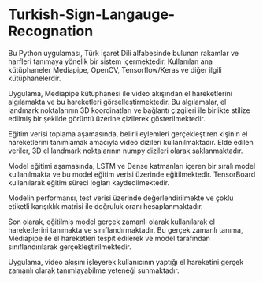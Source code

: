 ﻿# Turkish-Sign-Langauge-Recognation

 Bu Python uygulaması, Türk İşaret Dili alfabesinde bulunan rakamlar ve harfleri tanımaya yönelik bir sistem içermektedir.  Kullanılan ana kütüphaneler Mediapipe, OpenCV, Tensorflow/Keras ve diğer ilgili kütüphanelerdir.

Uygulama, Mediapipe kütüphanesi ile video akışından el hareketlerini algılamakta ve bu hareketleri görselleştirmektedir. Bu algılamalar, el landmark noktalarının 3D koordinatları ve bağlantı çizgileri ile birlikte stilize edilmiş bir şekilde görüntü üzerine çizilerek gösterilmektedir.

Eğitim verisi toplama aşamasında, belirli eylemleri gerçekleştiren kişinin el hareketlerini tanımlamak amacıyla video dizileri kullanılmaktadır. Elde edilen veriler, 3D el landmark noktalarının numpy dizileri olarak saklanmaktadır.

Model eğitimi aşamasında, LSTM ve Dense katmanları içeren bir sıralı model kullanılmakta ve bu model eğitim verisi üzerinde eğitilmektedir. TensorBoard kullanılarak eğitim süreci logları kaydedilmektedir.

Modelin performansı, test verisi üzerinde değerlendirilmekte ve çoklu etiketli karışıklık matrisi ile doğruluk oranı hesaplanmaktadır.

Son olarak, eğitilmiş model gerçek zamanlı olarak kullanılarak el hareketlerini tanımakta ve sınıflandırmaktadır. Bu gerçek zamanlı tanıma, Mediapipe ile el hareketleri tespit edilerek ve model tarafından sınıflandırılarak gerçekleştirilmektedir.

Uygulama, video akışını işleyerek kullanıcının yaptığı el hareketini gerçek zamanlı olarak tanımlayabilme yeteneği sunmaktadır.

